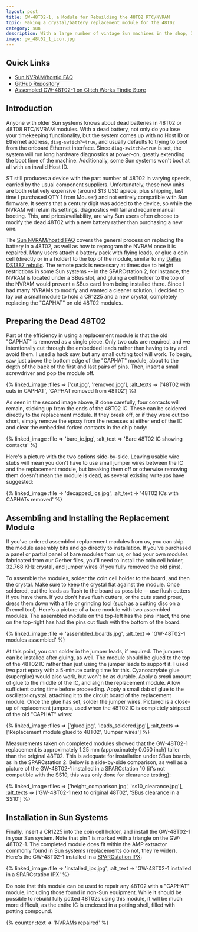 ```yaml
---
layout: post
title: GW-48T02-1, a Module for Rebuilding the 48T02 RTC/NVRAM
topic: Making a crystal/battery replacement module for the 48T02
category: sun
description: With a large number of vintage Sun machines in the shop, I was stuck with having to repair or replace dead batteries in the 48T02 RTC/NVRAM modules used on many early SPARC systems. Modern replacements are not 100% compatible, so the old modules have to be repaired. There are clearance issues in some Sun systems, so gluing a coin cell holder onto the old module was not an option. I decided to lay out a small PC board to completely replace the "CAPHAT" section of the 48T02.
image: gw_48t02_1_icon.jpg
---
```


## Quick Links

* [Sun NVRAM/hostid FAQ](http://www.obsolyte.com/sunFAQ/faq_nvram.html)
* [GitHub Repository](http://github.com/glitchwrks/gw_48t02_1)
* [Assembled GW-48T02-1 on Glitch Works Tindie Store](https://www.tindie.com/products/10588/)

## Introduction

Anyone with older Sun systems knows about dead batteries in 48T02 or 48T08 RTC/NVRAM modules. With a dead battery, not only do you lose your timekeeping functionality, but the system comes up with no Host ID or Ethernet address, `diag-swtich?=true`, and usually defaults to trying to boot from the onboard Ethernet interface. Since `diag-switch?=true` is set, the system will run long hardware diagnostics at power-on, greatly extending the boot time of the machine. Additionally, some Sun systems won't boot at all with an invalid Host ID.

ST still produces a device with the part number of 48T02 in varying speeds, carried by the usual component suppliers. Unfortunately, these new units are both relatively expensive (around $13 USD apiece, plus shipping, last time I purchased QTY 1 from Mouser) and not entirely compatible with Sun firmware. It seems that a century digit was added to the device, so while the NVRAM will retain its settings, diagnostics will fail and require manual booting. This, and price/availability, are why Sun users often choose to modify the dead 48T02 with a new battery rather than purchasing a new one.

The [Sun NVRAM/hostid FAQ](http://www.obsolyte.com/sunFAQ/faq_nvram.html) covers the general process on replacing the battery in a 48T02, as well as how to reprogram the NVRAM once it is repaired. Many users attach a battery pack with flying leads, or glue a coin cell (directly or in a holder) to the top of the module, similar to my [Dallas DS1387 rebuild](http://www.glitchwrks.com/2017/07/27/ds1387-rebuild). The remote pack is necessary at times due to height restrictions in some Sun systems -- in the SPARCstation 2, for instance, the NVRAM is located under a SBus slot, and gluing a cell holder to the top of the NVRAM would prevent a SBus card from being installed there. Since I had many NVRAMs to modify and wanted a cleaner solution, I decided to lay out a small module to hold a CR1225 and a new crystal, completely replacing the "CAPHAT" on old 48T02 modules.

## Preparing the Dead 48T02

Part of the efficiency in using a replacement module is that the old "CAPHAT" is removed as a single piece. Only two cuts are required, and we intentionally cut through the embedded leads rather than having to try and avoid them. I used a hack saw, but any small cutting tool will work. To begin, saw just above the bottom edge of the "CAPHAT" module, about to the depth of the back of the first and last pairs of pins. Then, insert a small screwdriver and pop the module off. 

{% linked_image :files => ['cut.jpg', 'removed.jpg'], :alt_texts => ['48T02 with cuts in CAPHAT', 'CAPHAT removed from 48T02'] %}

As seen in the second image above, if done carefully, four contacts will remain, sticking up from the ends of the 48T02 IC. These can be soldered directly to the replacement module. If they break off, or if they were cut too short, simply remove the epoxy from the recesses at either end of the IC and clear the embedded forked contacts in the chip body:

{% linked_image :file => 'bare_ic.jpg', :alt_text => 'Bare 48T02 IC showing contacts' %}

Here's a picture with the two options side-by-side. Leaving usable wire stubs will mean you don't have to use small jumper wires between the IC and the replacement module, but breaking them off or otherwise removing them doesn't mean the module is dead, as several existing writeups have suggested:

{% linked_image :file => 'decapped_ics.jpg', :alt_text => '48T02 ICs with CAPHATs removed' %}

## Assembling and Installing the Replacement Module

If you've ordered assembled replacement modules from us, you can skip the module assembly bits and go directly to installation. If you've purchased a panel or partial panel of bare modules from us, or had your own modules fabricated from our Gerber files, you'll need to install the coin cell holder, 32.768 KHz crystal, and jumper wires (if you fully removed the old pins).

To assemble the modules, solder the coin cell holder to the board, and then the crystal. Make sure to keep the crystal flat against the module. Once soldered, cut the leads as flush to the board as possible -- use flush cutters if you have them. If you don't have flush cutters, or the cuts stand proud, dress them down with a file or grinding tool (such as a cutting disc on a Dremel tool). Here's a picture of a bare module with two assembled modules. The assembled module on the top-left has the pins intact, the one on the top-right has had the pins cut flush with the bottom of the board:

{% linked_image :file => 'assembled_boards.jpg', :alt_text => 'GW-48T02-1 modules assembled' %}

At this point, you can solder in the jumper leads, if required. The jumpers can be installed after gluing, as well. The module should be glued to the top of the 48T02 IC rather than just using the jumper leads to support it. I used two part epoxy with a 5-minute curing time for this. Cyanoacrylate glue (superglue) would also work, but won't be as durable. Apply a *small* amount of glue to the middle of the IC, and align the replacement module. Allow sufficient curing time before proceeding. Apply a small dab of glue to the oscillator crystal, attaching it to the circuit board of the replacement module. Once the glue has set, solder the jumper wires. Pictured is a close-up of replacement jumpers, used when the 48T02 IC is completely stripped of the old "CAPHAT" wires:

{% linked_image :files => ['glued.jpg', 'leads_soldered.jpg'], :alt_texts => ['Replacement module glued to 48T02', 'Jumper wires'] %}

Measurements taken on completed modules showed that the GW-48T02-1 replacement is approximately 1.25 mm (approximately 0.050 inch) taller than the original 48T02. This is adequate for installation under SBus boards, as in the SPARCstation 2. Below is a side-by-side comparison, as well as a picture of the GW-48T02-1 installed in a SPARCstation 10 (it's not compatible with the SS10, this was only done for clearance testing):

{% linked_image :files => ['height_comparison.jpg', 'ss10_clearance.jpg'], :alt_texts => ['GW-48T02-1 next to original 48T02', 'SBus clearance in a SS10'] %}

## Installation in Sun Systems

Finally, insert a CR1225 into the coin cell holder, and install the GW-48T02-1 in your Sun system. Note that pin 1 is marked with a triangle on the GW-48T02-1. The completed module does fit within the AMP extractor commonly found in Sun systems (replacements do not, they're wider). Here's the GW-48T02-1 installed in a [SPARCstation IPX](https://en.wikipedia.org/wiki/SPARCstation_IPX):

{% linked_image :file => 'installed_ipx.jpg', :alt_text => 'GW-48T02-1 installed in a SPARCstation IPX' %}

Do note that this module can be used to repair any 48T02 with a "CAPHAT" module, including those found in non-Sun equipment. While it should be possible to rebuild fully potted 48T02s using this module, it will be much more difficult, as the entire IC is enclosed in a potting shell, filled with potting compound.

{% counter :text => 'NVRAMs repaired' %}
